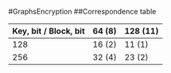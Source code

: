 #GraphsEncryption
##Correspondence table

| Key, bit / Block, bit  | 64 (8) | 128 (11) |
| ------------- | ------------- | ------------- |
| 128  | 16 (2) | 11 (1) |
| 256  | 32 (4) | 23 (2) |

       